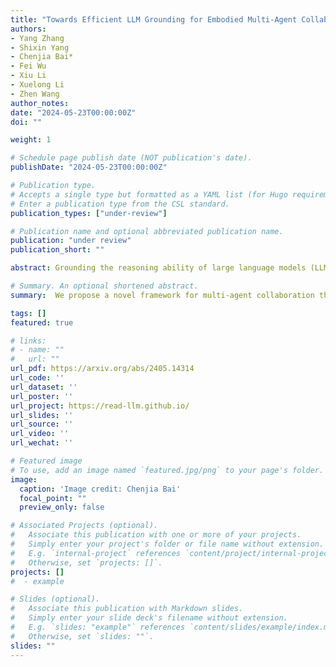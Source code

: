 ```yaml
---
title: "Towards Efficient LLM Grounding for Embodied Multi-Agent Collaboration."
authors:
- Yang Zhang
- Shixin Yang
- Chenjia Bai*
- Fei Wu
- Xiu Li
- Xuelong Li
- Zhen Wang
author_notes:
date: "2024-05-23T00:00:00Z"
doi: ""

weight: 1

# Schedule page publish date (NOT publication's date).
publishDate: "2024-05-23T00:00:00Z"

# Publication type.
# Accepts a single type but formatted as a YAML list (for Hugo requirements).
# Enter a publication type from the CSL standard.
publication_types: ["under-review"]

# Publication name and optional abbreviated publication name.
publication: "under review"
publication_short: ""

abstract: Grounding the reasoning ability of large language models (LLMs) for embodied tasks is challenging due to the complexity of the physical world. Especially, LLM planning for multi-agent collaboration requires communication of agents or credit assignment as the feedback to re-adjust the proposed plans and achieve effective coordination. However, existing methods that overly rely on physical verification or self-reflection suffer from excessive and inefficient querying of LLMs. In this paper, we propose a novel framework for multi-agent collaboration that introduces Reinforced Advantage feedback (ReAd) for efficient self-refinement of plans. Specifically, we perform critic regression to learn a sequential advantage function from LLM-planned data, and then treat the LLM planner as an optimizer to generate actions that maximize the advantage function. It endows the LLM with the foresight to discern whether the action contributes to accomplishing the final task. We provide theoretical analysis by extending advantage-weighted regression in reinforcement learning to multi-agent systems. Experiments on Overcooked-AI and a difficult variant of RoCoBench show that ReAd surpasses baselines in success rate, and also significantly decreases the interaction steps of agents and query rounds of LLMs, demonstrating its high efficiency for grounding LLMs.

# Summary. An optional shortened abstract.
summary:  We propose a novel framework for multi-agent collaboration that introduces Reinforced Advantage feedback (ReAd) for efficient self-refinement of plans.

tags: []
featured: true

# links:
# - name: ""
#   url: ""
url_pdf: https://arxiv.org/abs/2405.14314
url_code: ''
url_dataset: ''
url_poster: ''
url_project: https://read-llm.github.io/
url_slides: ''
url_source: ''
url_video: ''
url_wechat: ''

# Featured image
# To use, add an image named `featured.jpg/png` to your page's folder. 
image:
  caption: 'Image credit: Chenjia Bai'
  focal_point: ""
  preview_only: false

# Associated Projects (optional).
#   Associate this publication with one or more of your projects.
#   Simply enter your project's folder or file name without extension.
#   E.g. `internal-project` references `content/project/internal-project/index.md`.
#   Otherwise, set `projects: []`.
projects: []
#  - example

# Slides (optional).
#   Associate this publication with Markdown slides.
#   Simply enter your slide deck's filename without extension.
#   E.g. `slides: "example"` references `content/slides/example/index.md`.
#   Otherwise, set `slides: ""`.
slides: ""
---
```

